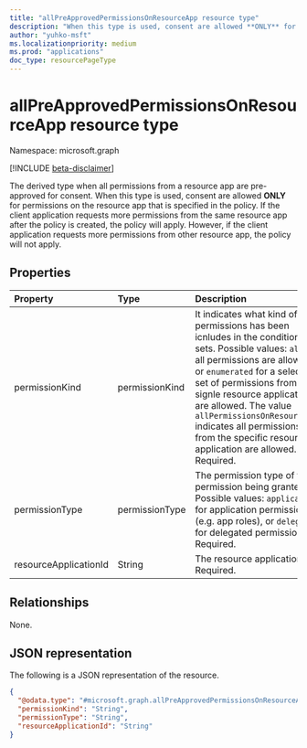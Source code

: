 ```yaml
---
title: "allPreApprovedPermissionsOnResourceApp resource type"
description: "When this type is used, consent are allowed **ONLY** for permissions on the resource app that is specified in the policy"
author: "yuhko-msft"
ms.localizationpriority: medium
ms.prod: "applications"
doc_type: resourcePageType
---
```


# allPreApprovedPermissionsOnResourceApp resource type

Namespace: microsoft.graph

[!INCLUDE [beta-disclaimer](../../includes/beta-disclaimer.md)]

The derived type when all permissions from a resource app are pre-approved for consent. When this type is used, consent are allowed **ONLY** for permissions on the resource app that is specified in the policy. If the client application requests more permissions from the same resource app after the policy is created, the policy will apply. However, if the client application requests more permissions from other resource app, the policy will not apply.

## Properties
|Property|Type|Description|
|:---|:---|:---|
|permissionKind|permissionKind| It indicates what kind of permissions has been icnludes in the condition sets. Possible values: `all` for all  permissions are allowed, or `enumerated` for a selected set of permissions from a signle resource application are allowed. The value `allPermissionsOnResourceApp` indicates all permissions from the specific resource application are allowed. Required.|
|permissionType|permissionType|The permission type of the permission being granted. Possible values: `application` for application permissions (e.g. app roles), or `delegated` for delegated permissions. Required.|
|resourceApplicationId|String|The resource application id. Required.|

## Relationships
None.

## JSON representation
The following is a JSON representation of the resource.
<!-- {
  "blockType": "resource",
  "@odata.type": "microsoft.graph.allPreApprovedPermissionsOnResourceApp"
}
-->
``` json
{
  "@odata.type": "#microsoft.graph.allPreApprovedPermissionsOnResourceApp",
  "permissionKind": "String",
  "permissionType": "String",
  "resourceApplicationId": "String"
}
```

